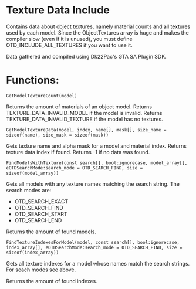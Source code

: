 # Texture Data Include

Contains data about object textures, namely material counts and all textures used by each model.
Since the ObjectTextures array is huge and makes the compiler slow (even if it is unused),
you must define OTD_INCLUDE_ALL_TEXTURES if you want to use it.

Data gathered and compiled using Dk22Pac's GTA SA Plugin SDK.

# Functions:


``GetModelTextureCount(model)``

  Returns the amount of materials of an object model.
  Returns TEXTURE_DATA_INVALID_MODEL if the model is invalid.
  Returns TEXTURE_DATA_INVALID_TEXTURE if the model has no textures.


``GetModelTextureData(model, index, name[], mask[], size_name = sizeof(name), size_mask = sizeof(mask))``

  Gets texture name and alpha mask for a model and material index.
  Returns texture data index if found.
  Returns -1 if no data was found.


``FindModelsWithTexture(const search[], bool:ignorecase, model_array[], eOTDSearchMode:search_mode = OTD_SEARCH_FIND, size = sizeof(model_array))``

  Gets all models with any texture names matching the search string. The search modes are:
  - OTD_SEARCH_EXACT
  - OTD_SEARCH_FIND
  - OTD_SEARCH_START
  - OTD_SEARCH_END
  
  Returns the amount of found models.
  
  
``FindTextureIndexesForModel(model, const search[], bool:ignorecase, index_array[], eOTDSearchMode:search_mode = OTD_SEARCH_FIND, size = sizeof(index_array))``

  Gets all texture indexes for a model whose names match the search strings. For seach modes see above.
  
  Returns the amount of found indexes.
